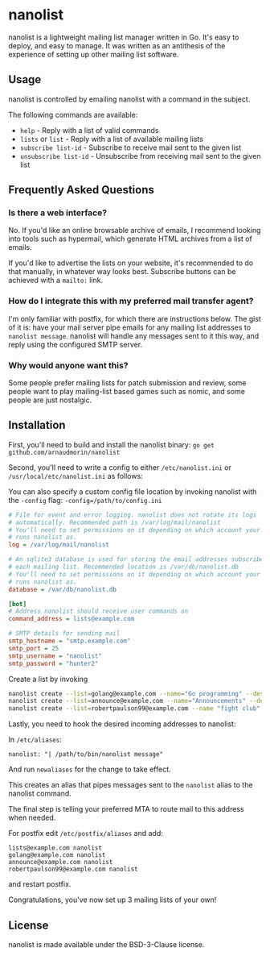 nanolist
========

nanolist is a lightweight mailing list manager written in Go. It's easy to
deploy, and easy to manage. It was written as an antithesis of the experience
of setting up other mailing list software.

Usage
-----

nanolist is controlled by emailing nanolist with a command in the subject.

The following commands are available:

* `help` - Reply with a list of valid commands
* `lists` or `list` - Reply with a list of available mailing lists
* `subscribe list-id` - Subscribe to receive mail sent to the given list
* `unsubscribe list-id` - Unsubscribe from receiving mail sent to the given list

Frequently Asked Questions
--------------------------

### Is there a web interface?

No. If you'd like an online browsable archive of emails, I recommend looking
into tools such as hypermail, which generate HTML archives from a list of
emails.

If you'd like to advertise the lists on your website, it's recommended to do
that manually, in whatever way looks best. Subscribe buttons can be achieved
with a `mailto:` link.

### How do I integrate this with my preferred mail transfer agent?

I'm only familiar with postfix, for which there are instructions below. The
gist of it is: have your mail server pipe emails for any mailing list addresses
to `nanolist message`. nanolist will handle any messages sent to it this way,
and reply using the configured SMTP server.

### Why would anyone want this?

Some people prefer mailing lists for patch submission and review, some people
want to play mailing-list based games such as nomic, and some people are just
nostalgic.

Installation
------------

First, you'll need to build and install the nanolist binary:
`go get github.com/arnaudmorin/nanolist`

Second, you'll need to write a config to either `/etc/nanolist.ini`
or `/usr/local/etc/nanolist.ini` as follows:

You can also specify a custom config file location by invoking nanolist
with the `-config` flag: `-config=/path/to/config.ini`

```ini
# File for event and error logging. nanolist does not rotate its logs
# automatically. Recommended path is /var/log/mail/nanolist
# You'll need to set permissions on it depending on which account your MTA
# runs nanolist as.
log = /var/log/mail/nanolist

# An sqlite3 database is used for storing the email addresses subscribed to
# each mailing list. Recommended location is /var/db/nanolist.db
# You'll need to set permissions on it depending on which account your MTA
# runs nanolist as.
database = /var/db/nanolist.db

[bot]
# Address nanolist should receive user commands on
command_address = lists@example.com

# SMTP details for sending mail
smtp_hostname = "smtp.example.com"
smtp_port = 25
smtp_username = "nanolist"
smtp_password = "hunter2"
```

Create a list by invoking
```bash
nanolist create --list=golang@example.com --name="Go programming" --description="General discussion of Go programming" --bcc archive@example.com --bcc datahoarder@example.com
nanolist create --list=announce@example.com --name="Announcements" --description="Important announcements" --poster admin@example.com --poster moderator@example.com
nanolist create --list=robertpaulson99@example.com --name "fight club" --flag subscribers_only --flag hidden
```

Lastly, you need to hook the desired incoming addresses to nanolist:

In `/etc/aliases`:
```
nanolist: "| /path/to/bin/nanolist message"
```

And run `newaliases` for the change to take effect.

This creates an alias that pipes messages sent to the `nanolist` alias to the
nanolist command.

The final step is telling your preferred MTA to route mail to this address
when needed.

For postfix edit `/etc/postfix/aliases` and add:
```
lists@example.com nanolist
golang@example.com nanolist
announce@example.com nanolist
robertpaulson99@example.com nanolist
```
and restart postfix.

Congratulations, you've now set up 3 mailing lists of your own!

License
-------

nanolist is made available under the BSD-3-Clause license.
